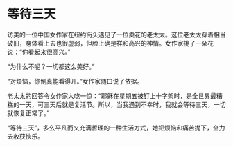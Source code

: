 # 等待三天

访美的一位中国女作家在纽约街头遇见了一位卖花的老太太。这位老太太穿着相当破旧，身体看上去也很虚弱，但脸上确是祥和高兴的神情。女作家挑了一朵花说：“你看起来很高兴。” 

“为什么不呢？一切都这么美好。” 

“对烦恼，你倒真能看得开。”女作家随口说了依据。 

老太太的回答令女作家大吃一惊：“耶稣在星期五被钉上十字架时，是全世界最糟糕的一天，可三天后就是复活节。所以，当我遇到不幸时，我就会等待三天，一切就恢复正常了。” 

“等待三天”，多么平凡而又充满哲理的一种生活方式，她把烦恼和痛苦抛下，全力去收获快乐。
 